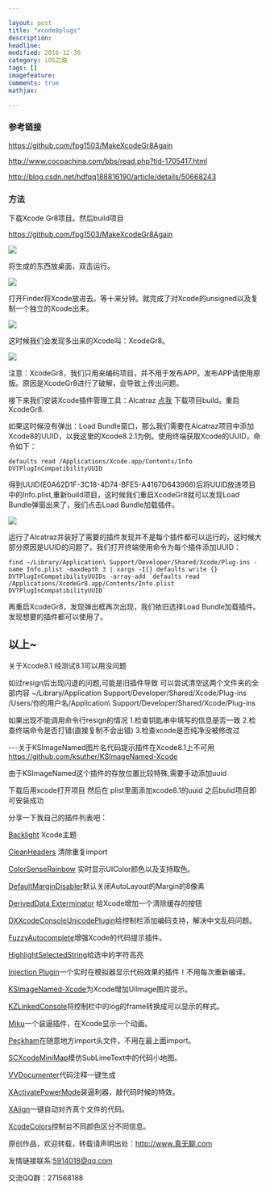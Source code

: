 ```yaml
---

layout: post
title: "xcode8plugs"
description: 
headline: 
modified: 2016-12-30
category: iOS之路
tags: []
imagefeature: 
comments: true
mathjax: 

---
```


### 参考链接

<https://github.com/fpg1503/MakeXcodeGr8Again>

<http://www.cocoachina.com/bbs/read.php?tid-1705417.html>

<http://blog.csdn.net/hdfqq188816190/article/details/50668243>

### 方法

下载Xcode Gr8项目。然后build项目

<https://github.com/fpg1503/MakeXcodeGr8Again>

![](http://oapglm9vz.bkt.clouddn.com/1483092408.png )

将生成的东西放桌面，双击运行。

![](http://oapglm9vz.bkt.clouddn.com/1483407767.png )

打开Finder将Xcode放进去。等十来分钟。就完成了对Xcode的unsigned以及复制一个独立的Xcode出来。

![](http://oapglm9vz.bkt.clouddn.com/1483407786.png )

这时候我们会发现多出来的Xcode叫：XcodeGr8。

![](http://oapglm9vz.bkt.clouddn.com/1483407811.png )

注意：XcodeGr8，我们只用来编码项目，并不用于发布APP。发布APP请使用原版。原因是XcodeGr8进行了破解，会导致上传出问题。

接下来我们安装Xcode插件管理工具：Alcatraz [点我](https://github.com/alcatraz/Alcatraz) 下载项目build。重启XcodeGr8.

如果这时候没有弹出：Load Bundle窗口，那么我们需要在Alcatraz项目中添加Xcode8的UUID，以我这里的Xcode8.2.1为例。使用终端获取Xcode的UUID，命令如下：

	defaults read /Applications/Xcode.app/Contents/Info DVTPlugInCompatibilityUUID
	
得到UUID(E0A62D1F-3C18-4D74-BFE5-A4167D643966)后将UUID放进项目中的Info.plist,重新build项目，这时候我们重启XcodeGr8就可以发现Load Bundle弹窗出来了，我们点击Load Bundle加载插件。

![](http://oapglm9vz.bkt.clouddn.com/1483408118.png )

运行了Alcatraz并装好了需要的插件发现并不是每个插件都可以运行的，这时候大部分原因是UUID的问题了。我们打开终端使用命令为每个插件添加UUID：

	find ~/Library/Application\ Support/Developer/Shared/Xcode/Plug-ins -name Info.plist -maxdepth 3 | xargs -I{} defaults write {} DVTPlugInCompatibilityUUIDs -array-add `defaults read /Applications/XcodeGr8.app/Contents/Info.plist DVTPlugInCompatibilityUUID`
	
再重启XcodeGr8，发现弹出框再次出现，我们依旧选择Load Bundle加载插件。发现想要的插件都可以使用了。

以上~
-------------------------------
关于Xcode8.1
经测试8.1可以用没问题

如过resign后出现闪退的问题,可能是旧插件导致
可以尝试清空这两个文件夹的全部内容
~/Library/Application Support/Developer/Shared/Xcode/Plug-ins
/Users/你的用户名/Application\ Support/Developer/Shared/Xcode/Plug-ins

如果出现不能调用命令行resign的情况
1.检查钥匙串中填写的信息是否一致
2.检查终端命令是否打错(直接复制不会出错)
3.检查xcode是否纯净没被修改过

---关于KSImageNamed图片名代码提示插件在Xcode8.1上不可用
https://github.com/ksuther/KSImageNamed-Xcode

由于KSImageNamed这个插件的存放位置比较特殊,需要手动添加uuid

下载后用xcode打开项目 然后在 plist里面添加xcode8.1的uuid 之后bulid项目即可安装成功

分享一下我自己的插件列表吧：

[Backlight](https://github.com/limejelly/Backlight-for-XCode) Xcode主题

[CleanHeaders](https://github.com/insanoid/CleanHeaders-Xcode) 清除重复import

[ColorSenseRainbow](https://github.com/NorthernRealities/ColorSenseRainbow) 实时显示UIColor颜色以及支持取色。

[DefaultMarginDisabler](https://github.com/mshibanami/DefaultMarginDisabler)默认关闭AutoLayout的Margin的8像素

[DerivedData Exterminator](https://github.com/kattrali/deriveddata-exterminator) 给Xcode增加一个清除缓存的按钮

[DXXcodeConsoleUnicodePlugin](https://github.com/dhcdht/DXXcodeConsoleUnicodePlugin)给控制栏添加编码支持，解决中文乱码问题。

[FuzzyAutocomplete](https://github.com/FuzzyAutocomplete/FuzzyAutocompletePlugin)增强Xcode的代码提示插件。

[HighlightSelectedString](https://github.com/keepyounger/HighlightSelectedString)给选中的字符高亮

[Injection Plugin](https://github.com/johnno1962/injectionforxcode)一个实时在模拟器显示代码效果的插件！不用每次重新编译。

[KSImageNamed-Xcode](https://github.com/ksuther/KSImageNamed-Xcode)为Xcode增加UIImage图片提示。

[KZLinkedConsole](https://github.com/krzysztofzablocki/KZLinkedConsole)将控制栏中的log的frame转换成可以显示的样式。

[Miku](https://github.com/poboke/Miku)一个装逼插件，在Xcode显示一个动画。

[Peckham](https://github.com/markohlebar/Peckham)在随意地方import头文件，不用在最上面import。

[SCXcodeMiniMap](https://github.com/stefanceriu/SCXcodeMiniMap)模仿SubLimeText中的代码小地图。

[VVDocumenter](https://github.com/onevcat/VVDocumenter-Xcode)代码注释一键生成

[XActivatePowerMode](https://github.com/qfish/XActivatePowerMode)装逼利器，敲代码时候的特效。

[XAlign](https://github.com/qfish/XAlign)一键自动对齐真个文件的代码。

[XcodeColors](https://github.com/robbiehanson/XcodeColors)控制台不同颜色区分不同信息。
	

原创作品，欢迎转载，转载请声明出处：<http://www.真无聊.com>
 
友情链接联系:5914018@qq.com
 
交流QQ群：271568188
